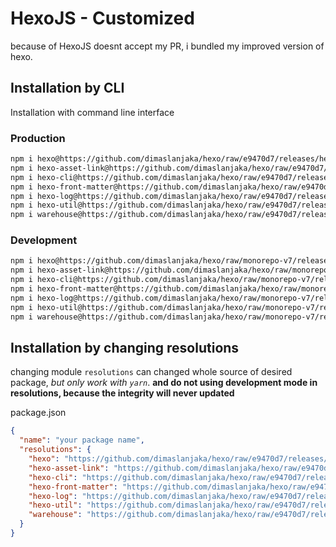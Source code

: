 # HexoJS - Customized
because of HexoJS doesnt accept my PR, i bundled my improved version of hexo.

## Installation by CLI
Installation with command line interface

### Production

```bash
npm i hexo@https://github.com/dimaslanjaka/hexo/raw/e9470d7/releases/hexo.tgz
npm i hexo-asset-link@https://github.com/dimaslanjaka/hexo/raw/e9470d7/releases/hexo-asset-link.tgz
npm i hexo-cli@https://github.com/dimaslanjaka/hexo/raw/e9470d7/releases/hexo-cli.tgz
npm i hexo-front-matter@https://github.com/dimaslanjaka/hexo/raw/e9470d7/releases/hexo-front-matter.tgz
npm i hexo-log@https://github.com/dimaslanjaka/hexo/raw/e9470d7/releases/hexo-log.tgz
npm i hexo-util@https://github.com/dimaslanjaka/hexo/raw/e9470d7/releases/hexo-util.tgz
npm i warehouse@https://github.com/dimaslanjaka/hexo/raw/e9470d7/releases/warehouse.tgz
```

### Development

```bash
npm i hexo@https://github.com/dimaslanjaka/hexo/raw/monorepo-v7/releases/hexo.tgz
npm i hexo-asset-link@https://github.com/dimaslanjaka/hexo/raw/monorepo-v7/releases/hexo-asset-link.tgz
npm i hexo-cli@https://github.com/dimaslanjaka/hexo/raw/monorepo-v7/releases/hexo-cli.tgz
npm i hexo-front-matter@https://github.com/dimaslanjaka/hexo/raw/monorepo-v7/releases/hexo-front-matter.tgz
npm i hexo-log@https://github.com/dimaslanjaka/hexo/raw/monorepo-v7/releases/hexo-log.tgz
npm i hexo-util@https://github.com/dimaslanjaka/hexo/raw/monorepo-v7/releases/hexo-util.tgz
npm i warehouse@https://github.com/dimaslanjaka/hexo/raw/monorepo-v7/releases/warehouse.tgz
```

## Installation by changing resolutions
changing module `resolutions` can changed whole source of desired package, _but only work with `yarn`_. **and do not using development mode in resolutions, because the integrity will never updated**

package.json
```json
{
  "name": "your package name",
  "resolutions": {
    "hexo": "https://github.com/dimaslanjaka/hexo/raw/e9470d7/releases/hexo.tgz",
    "hexo-asset-link": "https://github.com/dimaslanjaka/hexo/raw/e9470d7/releases/hexo-asset-link.tgz",
    "hexo-cli": "https://github.com/dimaslanjaka/hexo/raw/e9470d7/releases/hexo-cli.tgz",
    "hexo-front-matter": "https://github.com/dimaslanjaka/hexo/raw/e9470d7/releases/hexo-front-matter.tgz",
    "hexo-log": "https://github.com/dimaslanjaka/hexo/raw/e9470d7/releases/hexo-log.tgz",
    "hexo-util": "https://github.com/dimaslanjaka/hexo/raw/e9470d7/releases/hexo-util.tgz",
    "warehouse": "https://github.com/dimaslanjaka/hexo/raw/e9470d7/releases/warehouse.tgz"
  }
}
```